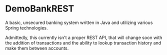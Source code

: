 # DemoBankREST
A basic, unsecured banking system written in Java and utilizing various Spring technologies. 

Admittedly, this currently isn't a proper REST API, that will change soon with the addition of transactions and the ability to lookup transaction history and make them between accounts.